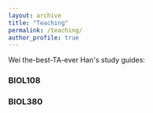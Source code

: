 ```yaml
---
layout: archive
title: "Teaching"
permalink: /teaching/
author_profile: true
---
```


Wei the-best-TA-ever Han's study guides:

### BIOL108

### BIOL380

